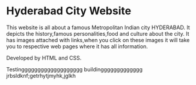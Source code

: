 # Hyderabad City Website
This website is all about a famous Metropolitan Indian city HYDERABAD. It depicts the history,famous personalities,food and culture about the city.
It has images attached with links,when you click on these images it will take you to respective web pages where it has all information.

Developed by HTML and CSS.


Testinggggggggggggggggggg
buildinggggggggggggg
jrbsldknf;getrhytjmyhk,jglkh
